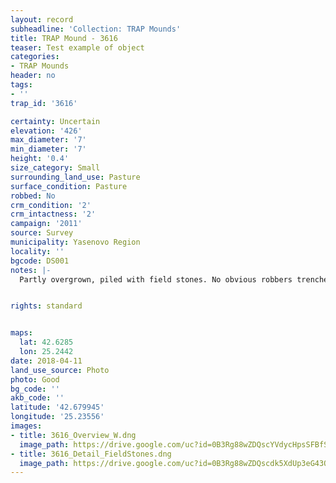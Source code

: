 ```yaml
---
layout: record
subheadline: 'Collection: TRAP Mounds'
title: TRAP Mound - 3616
teaser: Test example of object
categories:
- TRAP Mounds
header: no
tags:
- ''
trap_id: '3616'

certainty: Uncertain
elevation: '426'
max_diameter: '7'
min_diameter: '7'
height: '0.4'
size_category: Small
surrounding_land_use: Pasture
surface_condition: Pasture
robbed: No
crm_condition: '2'
crm_intactness: '2'
campaign: '2011'
source: Survey
municipality: Yasenovo Region
locality: ''
bgcode: DS001
notes: |-
  Partly overgrown, piled with field stones. No obvious robbers trenches, damaged by agriculture unusually steep.


rights: standard


maps:
  lat: 42.6285
  lon: 25.2442
date: 2018-04-11
land_use_source: Photo
photo: Good
bg_code: ''
akb_code: ''
latitude: '42.679945'
longitude: '25.23556'
images:
- title: 3616_Overview_W.dng
  image_path: https://drive.google.com/uc?id=0B3Rg88wZDQscYVdycHpsSFBfSTg
- title: 3616_Detail_FieldStones.dng
  image_path: https://drive.google.com/uc?id=0B3Rg88wZDQscdk5XdUp3eG43OGs
---
```

